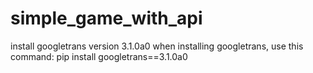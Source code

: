 # simple_game_with_api

install googletrans version 3.1.0a0 when installing googletrans, use this command:
pip install googletrans==3.1.0a0
